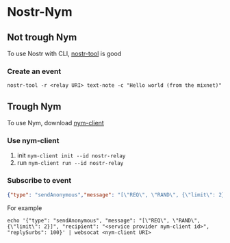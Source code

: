 
# Nostr-Nym


## Not trough Nym

To use Nostr with CLI, [nostr-tool](https://github.com/0xtrr/nostr-tool) is good

### Create an event

```
nostr-tool -r <relay URI> text-note -c "Hello world (from the mixnet)"
```

## Trough Nym

To use Nym, download [nym-client](https://github.com/nymtech/nym/releases)

### Use nym-client

1. init `nym-client init --id nostr-relay`
1. run `nym-client run --id nostr-relay`

### Subscribe to event

```json
{"type": "sendAnonymous","message": "[\"REQ\", \"RAND\", {\"limit\": 2}]","recipient": "7W6fQsAT6sdsqFxwUJBRZFEJkSLncQzTzvN4rmXnc2vi.29MhA8hD1dsxLqEbqi6xXSEkhc1bARnUApxvwn8tfauB@E7BuKRJw4XD8pYmLHEfZ94waoZsyuJupYRQrBiC5FQLB", "replySurbs": 100}
```

For example
```
echo '{"type": "sendAnonymous", "message": "[\"REQ\", \"RAND\", {\"limit\": 2}]", "recipient": "<service provider nym-client id>", "replySurbs": 100}' | websocat <nym-client URI>
```


